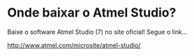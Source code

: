 # Onde baixar o Atmel Studio?

Baixe o software Atmel Studio (7) no site oficial! Segue o link...

http://www.atmel.com/microsite/atmel-studio/ 
